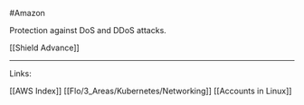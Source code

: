 #Amazon 

Protection against DoS and DDoS attacks. 

[[Shield Advance]]


---
Links:

[[AWS Index]]
[[Flo/3_Areas/Kubernetes/Networking]]
[[Accounts in Linux]]
